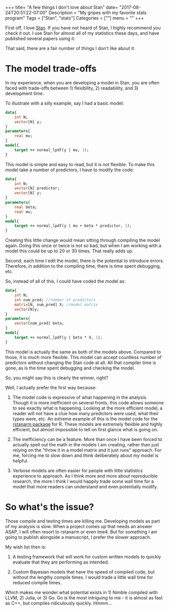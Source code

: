 +++
title= "A few things I don't love about Stan"
date= "2017-08-24T20:51:22-07:00"
Description = "My gripes with my favorite stats program"
Tags = ["Stan", "stats"]
Categories = [""]
menu = ""
+++

First off, I love [Stan](mcstan.org). If you have not heard of Stan, I
highly recommend you check it out. I use Stan for almost all of my
statistics these days, and have published several papers using it. 

That said, there are a fair number of things I don't like about it:

# The model trade-offs

In my experience, when you are developing a model in Stan, you are
often faced with trade-offs between 1) flexibility, 2) readability,
and 3) development time.

To illustrate with a silly example, say I had a basic model:

~~~Stan
data{
	int N;
	vector[N] y;
}
parameters{
	real mu;
}
model{
	target += normal_lpdf(y | mu, 1);
}
~~~

This model is simple and easy to read, but it is not flexible. To make
this model take a number of predictors, I have to modify the code:

~~~Stan
data{
	int N;
	vector[N] predictor;
	vector[N] y;
}
parameters{
	real beta;
	real mu;
}
model{
	target += normal_lpdf(y | mu + beta * predictor, 1);
}
~~~

Creating this little change would mean sitting through compiling the
model again. Doing this once or twice is not so bad, but when I am
working with a model this could be up to 20 or 30 times. That really
adds up. 

Second, each time I edit the model, there is the potential to
introduce errors. Therefore, in addition to the compiling time, there
is time spent debugging, etc.

So, instead of all of this, I could have coded the model as:

~~~Stan
data{
	int N;
	int num_pred; //number of predictors
	matrix[N, num_pred] X; //model matrix
	vector[N]y;
}
parameters{
	vector[num_pred] beta;
}
model{
	target += normal_lpdf(y | beta * X, 1);
}
~~~

This model is actually the same as both of the models above. Compared
to those, it is much more flexible. This model can accept countless
number of predictors without changing the Stan code at all. All that
compiler time is gone, as is the time spent debugging and checking the
model. 

So, you might say this is clearly the winner, right?

Well, I actually prefer the first way because:

1. The model code is expressive of what happening in the analysis. Though it
   is more inefficient on several fronts, this code allows someone to see
   exactly what is happening. Looking at the more efficient model, a
   reader will not have a clue how many predictors were used, what
   their types were, etc. An extreme example of this is the model code
   for
   the
   [rstanarm package](https://github.com/stan-dev/rstanarm/tree/master/inst/chunks) for
   R. These models are extremely flexible and highly efficient, but
   almost impossible to tell on first glance what is going on.

2. The inefficiency can be a feature. More than once I have been
   forced to actually spell out the math in the models I am creating,
   rather than just relying on the "throw it in a model matrix and it just
   runs" approach. For me, forcing me to slow down and think
   deliberately about my model is helpful.
   
3. Verbose models are often easier for people with little statistics
   experience to approach. As I think more and more about reproducible
   research, the more I think I would happily trade some wall time for
   a model that more readers can understand and even potentially
   modify.
   
   
# So what's the issue?

Those compile and testing times are killing me. Developing models as
part of my analysis is slow. When a project comes up that needs an
answer ASAP, I will often resort to rstanarm or even lme4. But for
something I am going to publish alongside a manuscript, I prefer the
slower approach.

My wish list then is:

1. A testing framework that will work for custom written models to
   quickly evaluate that they are performing as intended.
   
2. Custom Bayesian models that have the speed of compiled code, but without
   the lengthy compile times. I would trade a little wall time for
   reduced compile times.
   
Which makes me wonder what potential exists in 1) Nimble compiled with
LLVM, 2) Julia, or 3) Go. Go is the most intriguing to me - it is
almost as fast as C++, but compiles ridiculously quickly. Hmmm...
